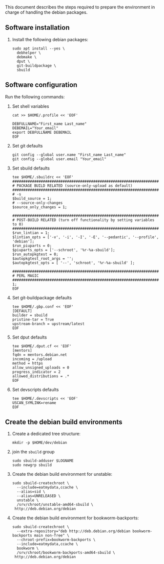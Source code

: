 This document describes the steps required to prepare
the environment in charge of handling the debian packages.

## Software installation

1. Install the following debian packages:
   ```
   sudo apt install --yes \
     debhelper \
     debmake \
     dput \
     git-buildpackage \
     sbuild
   ```

## Software configuration

Run the following commands:
1. Set shell variables
   ```
   cat >> $HOME/.profile << 'EOF'

   DEBFULLNAME="First_name Last_name"
   DEBEMAIL="Your_email"
   export DEBFULLNAME DEBEMAIL
   EOF
   ```
1. Set git defaults
   ```
   git config --global user.name "First_name Last_name"
   git config --global user.email "Your_email"
   ```
1. Set sbuild defaults
   ```
   tee $HOME/.sbuildrc << 'EOF'
   ##############################################################################
   # PACKAGE BUILD RELATED (source-only-upload as default)
   ##############################################################################
   # -s
   $build_source = 1;
   # --source-only-changes
   $source_only_changes = 1;

   ##############################################################################
   # POST-BUILD RELATED (turn off functionality by setting variables to 0)
   ##############################################################################
   $run_lintian = 1;
   $lintian_opts = ['-v', '-i', '-I', '-E', '--pedantic', '--profile', 'debian'];
   $run_piuparts = 0;
   $piuparts_opts = ['--schroot', '%r-%a-sbuild'];
   $run_autopkgtest = 0;
   $autopkgtest_root_args = '';
   $autopkgtest_opts = [ '--', 'schroot', '%r-%a-sbuild' ];

   ##############################################################################
   # PERL MAGIC
   ##############################################################################
   1;
   EOF
   ```
1. Set git-buildpackage defaults
   ```
   tee $HOME/.gbp.conf << 'EOF'
   [DEFAULT]
   builder = sbuild
   pristine-tar = True
   upstream-branch = upstream/latest
   EOF
   ```
1. Set dput defaults
   ```
   tee $HOME/.dput.cf << 'EOF'
   [mentors]
   fqdn = mentors.debian.net
   incoming = /upload
   method = https
   allow_unsigned_uploads = 0
   progress_indicator = 2
   allowed_distributions = .*
   EOF
   ```
1. Set devscripts defaults
   ```
   tee $HOME/.devscripts << 'EOF'
   USCAN_SYMLINK=rename
   EOF
   ```
   

## Create the debian build environments

1. Create a dedicated tree structure:
   ```
   mkdir -p $HOME/dev/debian
   ```
1. join the `sbuild` group
   ```
   sudo sbuild-adduser $LOGNAME
   sudo newgrp sbuild
   ```
1. Create the debian build environment for unstable:
   ```
   sudo sbuild-createchroot \
     --include=eatmydata,ccache \
     --alias=sid \
     --alias=UNRELEASED \
     unstable \
     /srv/chroot/unstable-amd64-sbuild \
    http://deb.debian.org/debian
   ```
1. Create the debian build environment for bookworm-backports:
   ```
   sudo sbuild-createchroot \
     --extra-repository="deb http://deb.debian.org/debian bookworm-backports main non-free" \
     --chroot-prefix=bookworm-backports \
     --include=eatmydata,ccache \
     bookworm \
     /srv/chroot/bookworm-backports-amd64-sbuild \
    http://deb.debian.org/debian
   ```
